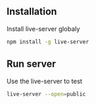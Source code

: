 ## Installation

Install live-server globaly

```bash
npm install -g live-server
```

## Run server

Use the live-server to test

```bash
live-server --open=public
```
